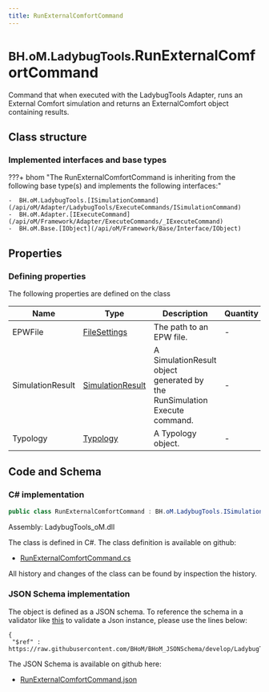 ```yaml
---
title: RunExternalComfortCommand
---
```


# <small>BH.oM.LadybugTools.</small>**RunExternalComfortCommand**

Command that when executed with the LadybugTools Adapter, runs an External Comfort simulation and returns an ExternalComfort object containing results.

## Class structure

### Implemented interfaces and base types

???+ bhom "The RunExternalComfortCommand is inheriting from the following base type(s) and implements the following interfaces:"

    -  BH.oM.LadybugTools.[ISimulationCommand](/api/oM/Adapter/LadybugTools/ExecuteCommands/ISimulationCommand)
    -  BH.oM.Adapter.[IExecuteCommand](/api/oM/Framework/Adapter/ExecuteCommands/_IExecuteCommand)
    -  BH.oM.Base.[IObject](/api/oM/Framework/Base/Interface/IObject)


## Properties



### Defining properties

The following properties are defined on the class

| Name             | Type             | Description      | Quantity         |
|------------------|------------------|------------------|------------------|
| EPWFile | [FileSettings](/api/oM/Framework/Adapter/FileSettings) | The path to an EPW file. | - |
| SimulationResult | [SimulationResult](/api/oM/Adapter/LadybugTools/Simulation/SimulationResult) | A SimulationResult object generated by the RunSimulation Execute command. | - |
| Typology | [Typology](/api/oM/Adapter/LadybugTools/Simulation/Typology) | A Typology object. | - |


## Code and Schema

### C# implementation

``` C# title="C#"
public class RunExternalComfortCommand : BH.oM.LadybugTools.ISimulationCommand, BH.oM.Adapter.IExecuteCommand, BH.oM.Base.IObject
```

Assembly: LadybugTools_oM.dll

The class is defined in C#. The class definition is available on github:

- [RunExternalComfortCommand.cs](https://github.com/BHoM/LadybugTools_Toolkit/blob/develop/LadybugTools_oM/ExecuteCommands\RunExternalComfortCommand.cs)

All history and changes of the class can be found by inspection the history.
### JSON Schema implementation

The object is defined as a JSON schema. To reference the schema in a validator like [this](https://www.jsonschemavalidator.net/) to validate a Json instance, please use the lines below:

``` { .json .copy .select } title="JSON Schema"
{
 "$ref" : https://raw.githubusercontent.com/BHoM/BHoM_JSONSchema/develop/LadybugTools_oM/RunExternalComfortCommand.json}
```

The JSON Schema is available on github here:

- [RunExternalComfortCommand.json](https://github.com/BHoM/BHoM_JSONSchema/blob/develop/LadybugTools_oM/RunExternalComfortCommand.json)
